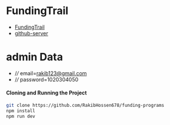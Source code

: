 # FundingTrail

- [FundingTrail](https://fundingprograms-d66be.web.app/)
- [github-server](https://github.com/RakibHossen678/funding-programs-server)

# admin Data

- /_/_ email=rakib123@gmail.com
- /_/_ password=1020304050

#### Cloning and Running the Project

```sh
git clone https://github.com/RakibHossen678/funding-programs
npm install
npm run dev

```
